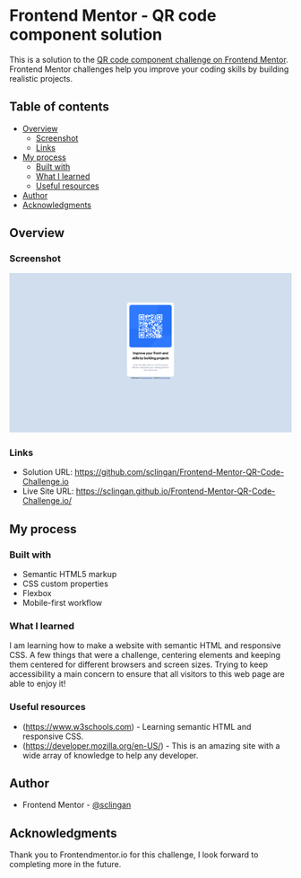 # Frontend Mentor - QR code component solution

This is a solution to the [QR code component challenge on Frontend Mentor](https://www.frontendmentor.io/challenges/qr-code-component-iux_sIO_H). Frontend Mentor challenges help you improve your coding skills by building realistic projects. 

## Table of contents

- [Overview](#overview)
  - [Screenshot](#screenshot)
  - [Links](#links)
- [My process](#my-process)
  - [Built with](#built-with)
  - [What I learned](#what-i-learned)
  - [Useful resources](#useful-resources)
- [Author](#author)
- [Acknowledgments](#acknowledgments)


## Overview

### Screenshot

![](./images/Qr-code-screenshot.png)



### Links

- Solution URL: https://github.com/sclingan/Frontend-Mentor-QR-Code-Challenge.io
- Live Site URL: https://sclingan.github.io/Frontend-Mentor-QR-Code-Challenge.io/

## My process

### Built with

- Semantic HTML5 markup
- CSS custom properties
- Flexbox
- Mobile-first workflow


### What I learned

I am learning how to make a website with semantic HTML and responsive CSS. A few things that were a challenge, centering
elements and keeping them centered for different browsers and screen sizes. Trying to keep accessibility a main concern to
ensure that all visitors to this web page are able to enjoy it!


### Useful resources

- (https://www.w3schools.com) - Learning semantic HTML and responsive CSS.
- (https://developer.mozilla.org/en-US/) - This is an amazing site with a wide array of knowledge to help any developer.


## Author

- Frontend Mentor - [@sclingan](https://www.frontendmentor.io/profile/sclingan)


## Acknowledgments

Thank you to Frontendmentor.io for this challenge, I look forward to completing more in the future.

